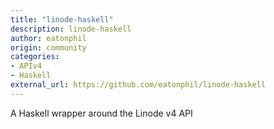 ```yaml
---
title: "linode-haskell"
description: linode-haskell
author: eatonphil
origin: community
categories:
- APIv4
- Haskell
external_url: https://github.com/eatonphil/linode-haskell
---
```

A Haskell wrapper around the Linode v4 API
